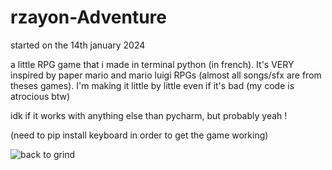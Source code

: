# rzayon-Adventure
started on the 14th january 2024

a little RPG game that i made in terminal python (in french). It's VERY inspired by paper mario and mario luigi RPGs (almost all songs/sfx are from theses games).
I'm making it little by little even if it's bad (my code is atrocious btw)

idk if it works with anything else than pycharm, but probably yeah !

(need to pip install keyboard in order to get the game working)

![back to grind](https://github.com/rzayon/rzayon-Adventure/assets/116463984/e340b319-29b5-4290-9d00-c20e88a7ef57)
